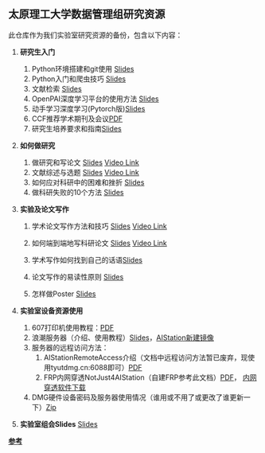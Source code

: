## 太原理工大学数据管理组研究资源

此仓库作为我们实验室研究资源的备份，包含以下内容：

1. **研究生入门**
   1. Python环境搭建和git使用 [Slides](https://github.com/gqduke/tyut_dm_research_resources/blob/main/training_files/2019_1_Python%E7%8E%AF%E5%A2%83%E6%90%AD%E5%BB%BA%E4%B8%8EGit%E4%BD%BF%E7%94%A8.pdf)
   2. Python入门和爬虫技巧 [Slides](https://github.com/gqduke/tyut_dm_research_resources/blob/main/training_files/2018_0_python%26spider_training.pdf)
   3. 文献检索 [Slides](https://github.com/gqduke/tyut_dm_research_resources/blob/main/training_files/2019_0_Literature_Research.pdf)
   4. OpenPAI深度学习平台的使用方法 [Slides](https://github.com/gqduke/tyut_dm_research_resources/blob/main/training_files/2019_2_OpenPAI_training.pdf)
   5. 动手学习深度学习(Pytorch版)[Slides](https://github.com/gqduke/tyut_dm_research_resources/blob/main/training_files/%E5%8A%A8%E6%89%8B%E5%AD%A6%E6%B7%B1%E5%BA%A6%E5%AD%A6%E4%B9%A0pytorch%E7%89%88.pdf)
   6. CCF推荐学术期刊及会议[PDF](https://github.com/gqduke/tyut_dm_research_resources/blob/main/research_sourcesCCF%E6%8E%A8%E8%8D%90%E5%9B%BD%E9%99%85%E5%AD%A6%E6%9C%AF%E4%BC%9A%E8%AE%AE%E5%92%8C%E6%9C%9F%E5%88%8A%E7%9B%AE%E5%BD%95-2019.pdf)
   7. 研究生培养要求和指南[Slides](https://github.com/gqduke/tyut_dm_research_resources/blob/main/research_sources/%E7%A0%94%E7%A9%B6%E7%94%9F%E5%9F%B9%E5%85%BB%E8%A6%81%E6%B1%82%E5%92%8C%E6%8C%87%E5%8D%97-%E5%8D%97%E5%A4%A7%20%E9%BB%84%E5%AE%9C%E5%8D%8E.pdf)

2. **如何做研究**
   1. 做研究和写论文 [Slides](https://github.com/gqduke/tyut_dm_research_resources/blob/main/research_sources/%E5%81%9A%E7%A0%94%E7%A9%B6%E4%B8%8E%E5%86%99%E8%AE%BA%E6%96%87-%E5%8D%97%E5%A4%A7%20%E5%91%A8%E5%BF%97%E5%8D%8E.pdf) [Video Link](https://www.bilibili.com/video/BV1JV411k7Pm?from=search&seid=1212831644760556389)
   2. 文献综述与选题 [Slides](https://github.com/gqduke/tyut_dm_research_resources/blob/main/research_sources/%E6%96%87%E7%8C%AE%E7%BB%BC%E8%BF%B0%E4%B8%8E%E7%A0%94%E7%A9%B6%E9%80%89%E9%A2%98-%E6%B8%85%E5%8D%8E%20%E5%88%98%E7%9F%A5%E8%BF%9C.pdf) [Video Link](https://www.bilibili.com/video/BV1cE411W7hY/?spm_id_from=333.788.recommend_more_video.-1)
   3. 如何应对科研中的困难和挫折 [Slides](https://github.com/gqduke/tyut_dm_research_resources/blob/main/research_sources/%E5%A6%82%E4%BD%95%E5%BA%94%E5%AF%B9%E7%A7%91%E7%A0%94%E4%B8%AD%E7%9A%84%E5%9B%B0%E9%9A%BE%E5%92%8C%E6%8C%AB%E6%8A%98.pdf)
   4. 做科研失败的10个方法 [Slides](https://github.com/gqduke/tyut_dm_research_resources/blob/main/research_sources/%E5%81%9A%E5%A4%B1%E8%B4%A5%E7%A7%91%E7%A0%94%E7%9A%8410%E4%B8%AA%E6%96%B9%E6%B3%95-%E5%8C%97%E5%A4%A7%20%E4%B8%87%E5%B0%8F%E5%86%9B.pdf)
   
3. **实验及论文写作**
   1. 学术论文写作方法和技巧 [Slides](https://github.com/cqunlp/research_resources/blob/master/research_sources/%E6%9C%BA%E5%99%A8%E7%BF%BB%E8%AF%91%E5%AD%A6%E6%9C%AF%E8%AE%BA%E2%BD%82%E6%96%87%E5%86%99%E4%BD%9C%E2%BD%85%E6%96%B9%E6%B3%95%E5%92%8C%E6%8A%80%E5%B7%A7.pdf) [Video Link](https://www.bilibili.com/video/BV1QK4y1g71C?from=search&seid=13577224915782828938)

    2. 如何端到端地写科研论文 [Slides](https://github.com/gqduke/tyut_dm_research_resources/blob/main/research_sources/%E5%A6%82%E4%BD%95%E7%AB%AF%E5%88%B0%E7%AB%AF%E5%9C%B0%E5%86%99%E7%A7%91%E7%A0%94%E8%AE%BA%E6%96%87-%E5%A4%8D%E6%97%A6%20%E9%82%B1%E9%94%A1%E9%B9%8F.pdf) [Video Link](https://www.bilibili.com/video/BV1p64y1R7JP?from=search&seid=8352149523515760664)
   
    3. 学术写作如何找到自己的话语[Slides](https://github.com/gqduke/tyut_dm_research_resources/blob/main/research_sources/(%E5%AD%A6%E6%9C%AF%E5%86%99%E4%BD%9C%E4%B8%AD%E5%A6%82%E4%BD%95%E6%89%BE%E5%88%B0%E5%B1%9E%E4%BA%8E%E8%87%AA%E5%B7%B1%E7%9A%84%E8%AF%9D%E8%AF%AD)Finding%20Your%20Voice%20as%20an%20Academic%20Writer%20and%20Writing%20Clearly.pdf)
   
    4. 论文写作的易读性原则 [Slides](https://github.com/gqduke/tyut_dm_research_resources/blob/main/research_sources/%E8%AE%BA%E6%96%87%E5%86%99%E4%BD%9C%E7%9A%84%E6%98%93%E8%AF%BB%E6%80%A7%E5%8E%9F%E5%88%99.pdf)

    5. 怎样做Poster [Slides](https://github.com/gqduke/tyut_dm_research_resources/blob/main/research_sources/%E5%A6%82%E4%BD%95%E5%81%9A%E4%B8%80%E4%B8%AA%E7%B2%BE%E5%BD%A9%E7%9A%84%E5%AD%A6%E6%9C%AF%E6%8A%A5%E5%91%8A-%E5%93%88%E5%B7%A5%E5%A4%A7%20%E8%BD%A6%E4%B8%87%E7%BF%94.pdf)
   
4. **实验室设备资源使用**
    1. 607打印机使用教程：[PDF](https://github.com/gqduke/tyut_dm_research_resources/blob/main/Lab_equipments/607%E6%89%93%E5%8D%B0%E6%9C%BA%E4%BD%BF%E7%94%A8%E6%95%99%E7%A8%8B%EF%BC%88%E6%89%93%E5%8D%B0%E6%9C%BAip%E6%9B%B4%E6%96%B0%E4%B8%BA101.7.174.116%EF%BC%89.pdf)
    2. 浪潮服务器（介绍、使用教程）[Slides](https://github.com/gqduke/tyut_dm_research_resources/blob/main/Lab_equipments/%E6%B5%AA%E6%BD%AE%E6%9C%8D%E5%8A%A1%E5%99%A8%EF%BC%88%E4%BB%8B%E7%BB%8D%E3%80%81%E4%BD%BF%E7%94%A8%E6%95%99%E7%A8%8B%EF%BC%89.pptx)，[AIStation新建镜像](https://github.com/gqduke/tyut_dm_research_resources/blob/main/Lab_equipments/%E6%B5%AA%E6%BD%AE%E6%9C%8D%E5%8A%A1%E5%99%A8jupter%E5%92%8Cssh%E9%85%8D%E7%BD%AE%EF%BC%88%E6%96%B0%E5%BB%BA%E9%95%9C%E5%83%8F%E5%8F%82%E8%80%83%E6%AD%A4%E6%96%87%E6%A1%A3%EF%BC%89.txt)
    3. 服务器的远程访问方法：
       1. AIStationRemoteAccess介绍（文档中远程访问方法暂已废弃，现使用tyutdmg.cn:6088即可）[PDF](https://github.com/gqduke/tyut_dm_research_resources/blob/main/Lab_equipments/AIStationRemoteAccess%E4%BB%8B%E7%BB%8D%EF%BC%88%E5%85%B6%E4%B8%AD%E8%BF%9C%E7%A8%8B%E8%AE%BF%E9%97%AE%E6%96%B9%E6%B3%95%E5%B7%B2%E5%BA%9F%E5%BC%83%EF%BC%89.pdf)
       2. FRP内网穿透NotJust4AIStation（自建FRP参考此文档）[PDF](https://github.com/gqduke/tyut_dm_research_resources/blob/main/Lab_equipments/FRP%E5%86%85%E7%BD%91%E7%A9%BF%E9%80%8FNotJust4AIStation%EF%BC%88%E8%87%AA%E5%BB%BAFRP%E5%8F%82%E8%80%83%E6%AD%A4%E6%96%87%E6%A1%A3%EF%BC%89.pdf)， [内网穿透软件下载](https://github.com/gqduke/tyut_dm_research_resources/tree/main/Lab_equipments/%E5%86%85%E7%BD%91%E7%A9%BF%E9%80%8F%E8%BD%AF%E4%BB%B6)
    4. DMG硬件设备密码及服务器使用情况（谁用或不用了或更改了谁更新一下）[Zip](https://github.com/gqduke/tyut_dm_research_resources/blob/main/Lab_equipments/DMG%E7%A1%AC%E4%BB%B6%E8%AE%BE%E5%A4%87%E5%AF%86%E7%A0%81%E5%8F%8A%E6%9C%8D%E5%8A%A1%E5%99%A8%E4%BD%BF%E7%94%A8%E6%83%85%E5%86%B5%EF%BC%88%E8%B0%81%E7%94%A8%E6%88%96%E4%B8%8D%E7%94%A8%E4%BA%86%E6%88%96%E6%9B%B4%E6%94%B9%E4%BA%86%E8%B0%81%E6%9B%B4%E6%96%B0%E4%B8%80%E4%B8%8B%EF%BC%89.zip)
    
5. **实验室组会Slides** [Slides](https://github.com/gqduke/tyut_dm_research_resources/tree/main/Group_meeting)


 **[参考](https://github.com/cqunlp/research_resources)**
